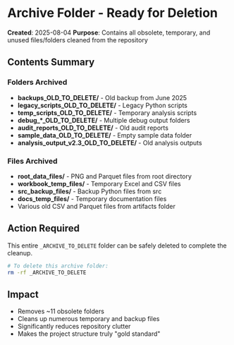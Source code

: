 # Archive Folder - Ready for Deletion

**Created**: 2025-08-04
**Purpose**: Contains all obsolete, temporary, and unused files/folders cleaned from the repository

## Contents Summary

### Folders Archived
- **backups_OLD_TO_DELETE/** - Old backup from June 2025
- **legacy_scripts_OLD_TO_DELETE/** - Legacy Python scripts
- **temp_scripts_OLD_TO_DELETE/** - Temporary analysis scripts
- **debug_*_OLD_TO_DELETE/** - Multiple debug output folders
- **audit_reports_OLD_TO_DELETE/** - Old audit reports
- **sample_data_OLD_TO_DELETE/** - Empty sample data folder
- **analysis_output_v2.3_OLD_TO_DELETE/** - Old analysis outputs

### Files Archived
- **root_data_files/** - PNG and Parquet files from root directory
- **workbook_temp_files/** - Temporary Excel and CSV files
- **src_backup_files/** - Backup Python files from src
- **docs_temp_files/** - Temporary documentation files
- Various old CSV and Parquet files from artifacts folder

## Action Required

This entire `_ARCHIVE_TO_DELETE` folder can be safely deleted to complete the cleanup.

```bash
# To delete this archive folder:
rm -rf _ARCHIVE_TO_DELETE
```

## Impact
- Removes ~11 obsolete folders
- Cleans up numerous temporary and backup files
- Significantly reduces repository clutter
- Makes the project structure truly "gold standard"